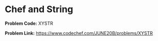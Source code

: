 # Chef and String
**Problem Code:**
XYSTR

**Problem Link:**
https://www.codechef.com/JUNE20B/problems/XYSTR

